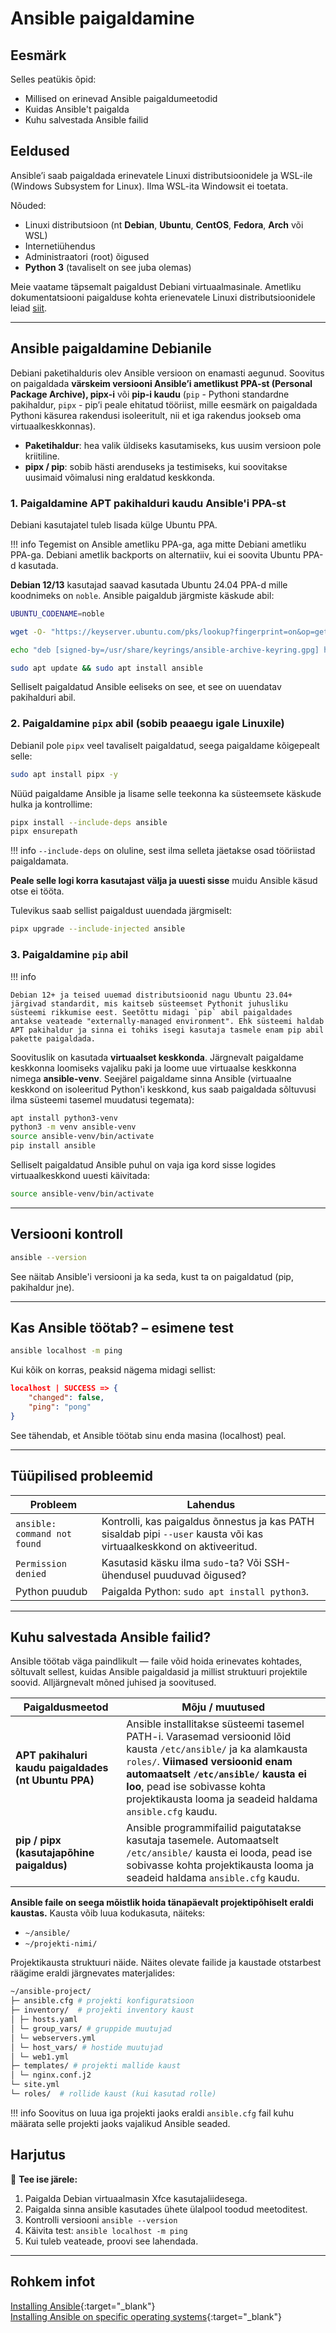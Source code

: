 # Ansible paigaldamine

## Eesmärk

Selles peatükis õpid:

- Millised on erinevad Ansible paigaldumeetodid
- Kuidas Ansible't paigalda
- Kuhu salvestada Ansible failid

## Eeldused

Ansible’i saab paigaldada erinevatele Linuxi distributsioonidele ja WSL-ile (Windows Subsystem for Linux). Ilma WSL-ita Windowsit ei toetata.

Nõuded: 

- Linuxi distributsioon (nt **Debian**, **Ubuntu**, **CentOS**, **Fedora**, **Arch** või WSL)
- Internetiühendus
- Administraatori (root) õigused
- **Python 3** (tavaliselt on see juba olemas)

Meie vaatame täpsemalt paigaldust Debiani virtuaalmasinale.
Ametliku dokumentatsiooni paigalduse kohta erienevatele Linuxi distributsioonidele leiad [siit](https://docs.ansible.com/ansible/latest/installation_guide/installation_distros.html).

---

## Ansible paigaldamine Debianile

Debiani paketihalduris olev Ansible versioon on enamasti aegunud. Soovitus on paigaldada **värskeim versiooni Ansible’i ametlikust PPA-st (Personal Package Archive), pipx-i** või **pip-i kaudu** (`pip` - Pythoni standardne pakihaldur, `pipx` - pip’i peale ehitatud tööriist, mille eesmärk on paigaldada Pythoni käsurea rakendusi isoleeritult, nii et iga rakendus jookseb oma virtuaalkeskkonnas).

- **Paketihaldur**: hea valik üldiseks kasutamiseks, kus uusim versioon pole kriitiline.
- **pipx / pip**: sobib hästi arenduseks ja testimiseks, kui soovitakse uusimaid võimalusi ning eraldatud keskkonda.

### 1. Paigaldamine APT pakihalduri kaudu Ansible'i PPA-st

Debiani kasutajatel tuleb lisada külge Ubuntu PPA.

!!! info
    Tegemist on Ansible ametliku PPA-ga, aga mitte Debiani ametliku PPA-ga. Debiani ametlik backports on alternatiiv, kui ei soovita Ubuntu PPA-d kasutada.


**Debian 12/13** kasutajad saavad kasutada Ubuntu 24.04 PPA-d mille koodnimeks on `noble`. Ansible paigaldub järgmiste käskude abil:

```bash
UBUNTU_CODENAME=noble

wget -O- "https://keyserver.ubuntu.com/pks/lookup?fingerprint=on&op=get&search=0x6125E2A8C77F2818FB7BD15B93C4A3FD7BB9C367" | sudo gpg --dearmour -o /usr/share/keyrings/ansible-archive-keyring.gpg

echo "deb [signed-by=/usr/share/keyrings/ansible-archive-keyring.gpg] http://ppa.launchpad.net/ansible/ansible/ubuntu $UBUNTU_CODENAME main" | sudo tee /etc/apt/sources.list.d/ansible.list

sudo apt update && sudo apt install ansible
```
Selliselt paigaldatud Ansible eeliseks on see, et see on uuendatav pakihalduri abil.

### 2. Paigaldamine `pipx` abil (sobib peaaegu igale Linuxile)

Debianil pole `pipx` veel tavaliselt paigaldatud, seega paigaldame kõigepealt selle:
```bash
sudo apt install pipx -y
```

Nüüd paigaldame Ansible ja lisame selle teekonna ka süsteemsete käskude hulka ja kontrollime:
```bash
pipx install --include-deps ansible
pipx ensurepath

```
!!! info
    `--include-deps` on oluline, sest ilma selleta jäetakse osad tööriistad paigaldamata.

**Peale selle logi korra kasutajast välja ja uuesti sisse** muidu Ansible käsud otse ei tööta.

Tulevikus saab sellist paigaldust uuendada järgmiselt:
```bash
pipx upgrade --include-injected ansible
```

### 3. Paigaldamine `pip` abil

!!! info

    Debian 12+ ja teised uuemad distributsioonid nagu Ubuntu 23.04+ järgivad standardit, mis kaitseb süsteemset Pythonit juhusliku süsteemi rikkumise eest. Seetõttu midagi `pip` abil paigaldades antakse veateade "externally-managed environment". Ehk süsteemi haldab APT pakihaldur ja sinna ei tohiks isegi kasutaja tasmele enam pip abil pakette paigaldada.

Soovituslik on kasutada **virtuaalset keskkonda**. Järgnevalt paigaldame keskkonna loomiseks vajaliku paki ja loome uue virtuaalse keskkonna nimega **ansible-venv**. Seejärel paigaldame sinna Ansible (virtuaalne keskkond on isoleeritud Python'i keskkond, kus saab paigaldada sõltuvusi ilma süsteemi tasemel muudatusi tegemata):

```bash
apt install python3-venv
python3 -m venv ansible-venv
source ansible-venv/bin/activate
pip install ansible
```

Selliselt paigaldatud Ansible puhul on vaja iga kord sisse logides virtuaalkeskkond uuesti käivitada:
```bash
source ansible-venv/bin/activate
```
---

## Versiooni kontroll

```bash
ansible --version
```

See näitab Ansible'i versiooni ja ka seda, kust ta on paigaldatud (pip, pakihaldur jne).

---


## Kas Ansible töötab? – esimene test

```bash
ansible localhost -m ping
```

Kui kõik on korras, peaksid nägema midagi sellist:
```json
localhost | SUCCESS => {
    "changed": false,
    "ping": "pong"
}
```

See tähendab, et Ansible töötab sinu enda masina (localhost) peal.

---

## Tüüpilised probleemid

| Probleem                   | Lahendus                                                                 |
|----------------------------|--------------------------------------------------------------------------|
| `ansible: command not found` | Kontrolli, kas paigaldus õnnestus ja kas PATH sisaldab pipi `--user` kausta või kas virtuaalkeskkond on aktiveeritud. |
| `Permission denied`         | Kasutasid käsku ilma `sudo`-ta? Või SSH-ühendusel puuduvad õigused?         |
| Python puudub               | Paigalda Python: `sudo apt install python3`.                                 |

---

## Kuhu salvestada Ansible failid?

Ansible töötab väga paindlikult — faile võid hoida erinevates kohtades, sõltuvalt sellest, kuidas Ansible paigaldasid ja millist struktuuri projektile soovid. Alljärgnevalt mõned juhised ja soovitused.

| Paigaldusmeetod | Mõju / muutused |
|------------------|----------------------|
| **APT pakihaluri kaudu paigaldades (nt Ubuntu PPA)** | Ansible installitakse süsteemi tasemel PATH-i. Varasemad versioonid lõid kausta `/etc/ansible/` ja ka alamkausta `roles/`. **Viimased versioonid enam automaatselt `/etc/ansible/` kausta ei loo**, pead ise sobivasse kohta projektikausta looma ja seadeid haldama `ansible.cfg` kaudu. |  
| **pip / pipx (kasutajapõhine paigaldus)** | Ansible programmifailid paigutatakse kasutaja tasemele. Automaatselt `/etc/ansible/` kausta ei looda, pead ise sobivasse kohta projektikausta looma ja seadeid haldama `ansible.cfg` kaudu. |

**Ansible faile on seega mõistlik hoida tänapäevalt projektipõhiselt eraldi kaustas.** Kausta võib luua kodukasuta, näiteks:

- `~/ansible/`
- `~/projekti-nimi/`

Projektikausta struktuuri näide. Näites olevate failide ja kaustade otstarbest räägime eraldi järgnevates materjalides:

```bash
~/ansible-project/
├─ ansible.cfg # projekti konfiguratsioon
├─ inventory/  # projekti inventory kaust
│ ├─ hosts.yaml
│ └─ group_vars/ # gruppide muutujad
│ └─ webservers.yml
│ └─ host_vars/ # hostide muutujad
│ └─ web1.yml
├─ templates/ # projekti mallide kaust
│ └─ nginx.conf.j2
└─ site.yml
└─ roles/  # rollide kaust (kui kasutad rolle)
```

!!! info
    Soovitus on luua iga projekti jaoks eraldi `ansible.cfg` fail kuhu määrata selle projekti jaoks vajalikud Ansible seaded.

## Harjutus

📌 **Tee ise järele:**

1. Paigalda Debian virtuaalmasin Xfce kasutajaliidesega.
2. Paigalda sinna ansible kasutades ühete ülalpool toodud meetoditest.
2. Kontrolli versiooni `ansible --version`
3. Käivita test: `ansible localhost -m ping`
4. Kui tuleb veateade, proovi see lahendada.

---

## Rohkem infot

[Installing Ansible](https://docs.ansible.com/ansible/latest/installation_guide/intro_installation.html){:target="_blank"}  
[Installing Ansible on specific operating systems](https://docs.ansible.com/ansible/latest/installation_guide/installation_distros.html){:target="_blank"}